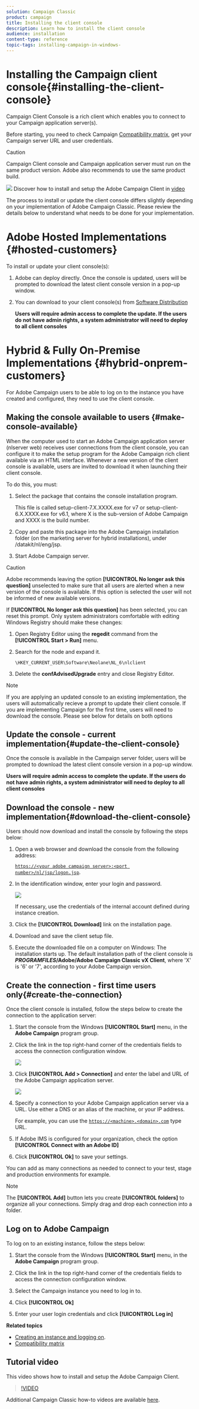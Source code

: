 ```yaml
---
solution: Campaign Classic
product: campaign
title: Installing the client console
description: Learn how to install the client console
audience: installation
content-type: reference
topic-tags: installing-campaign-in-windows-
---
```


# Installing the Campaign client console{#installing-the-client-console}

   
Campaign Client Console is a rich client which enables you to connect to your Campaign application server(s).

Before starting, you need to check Campaign [Compatibility matrix](https://helpx.adobe.com/campaign/kb/compatibility-matrix.html), get your Campaign server URL and user credentials.

>[!CAUTION]
>
>Campaign Client console and Campaign application server must run on the same product version. Adobe also recommends to use the same product build.

![](assets/do-not-localize/how-to-video.png) Discover how to install and setup the Adobe Campaign Client in [video](#video)

The process to install or update the client console differs slightly depending on your implementation of Adobe Campaign Classic. 
Please review the details below to understand what needs to be done for your implementation.


# Adobe Hosted Implementations {#hosted-customers}

To install or update your client console(s):

1. Adobe can deploy directly. Once the console is updated, users will be prompted to download the latest client console version in a pop-up window. 

1. You can download to your client console(s) from [Software Distribution](https://experience.adobe.com/#/downloads/content/software-distribution/en/campaign.html) 

   **Users will require admin access to complete the update. If the users do not have admin rights, a system administrator will need to deploy to all client consoles**



# Hybrid & Fully On-Premise Implementations {#hybrid-onprem-customers}

For Adobe Campaign users to be able to log on to the instance you have created and configured, they need to use the client console.

## Making the console available to users {#make-console-available}
 
When the computer used to start an Adobe Campaign application server (nlserver web) receives user connections from the client console, you can configure it to make the setup program for the Adobe Campaign rich client available via an HTML interface. Whenever a new version of the client console is available, users are invited to download it when launching their client console.

To do this, you must:

1. Select the package that contains the console installation program.

     This file is called setup-client-7.X.XXXX.exe for v7 or setup-client-6.X.XXXX.exe for v6.1, where X is the sub-version of Adobe Campaign and XXXX is the build   number.

1. Copy and paste this package into the Adobe Campaign installation folder (on the marketing server for hybrid installations), under /datakit/nl/eng/jsp.

1. Start Adobe Campaign server.

>[!CAUTION]
>
>  Adobe recommends leaving the option **[!UICONTROL No longer ask this question]** unselected to make sure that all users are alerted when a new version of the console is available.  If this option is selected the user will not be informed of new available versions.

If **[!UICONTROL No longer ask this question]**  has been selected, you can reset this prompt. Only system administrators comfortable with editing Windows Registry should make these changes:

1. Open Registry Editor using the **regedit** command from the **[!UICONTROL Start > Run]** menu.

1. Search for the node and expand it.

   ```
   \HKEY_CURRENT_USER\Software\Neolane\NL_6\nlclient
   ```

1. Delete the **confAdvisedUpgrade** entry and close Registry Editor.

>[!NOTE]
>
>If you are applying an updated console to an existing implementation, the users will automatically recieve a prompt to update their client console. If you are implementing Campaign for the first time, users will need to download the console. Please see below for details on both options

## Update the console - current implementation{#update-the-client-console}

Once the console is available in the Campaign server folder, users will be prompted to download the latest client console version in a pop-up window. 
   
   **Users will require admin access to complete the update. If the users do not have admin rights, a system administrator will need to deploy to all client consoles**


## Download the console - new implementation{#download-the-client-console}

Users should now download and install the console by following the steps below:

1. Open a web browser and download the console from the following address:

   [`https://<your adobe campaign server>:<port number>/nl/jsp/logon.jsp`](https://myserver.adobe.com/nl/jsp/logon.jsp).

1. In the identification window, enter your login and password. 

   ![](assets/s_ncs_install_setup_download01.png)

   If necessary, use the credentials of the internal account defined during instance creation.

1. Click the **[!UICONTROL Download]** link on the installation page.
1. Download and save the client setup file.
1. Execute the downloaded file on a computer on Windows: The installation starts up. The default installation path of the client console is **$PROGRAMFILES$/Adobe/Adobe Campaign Classic vX Client**, where 'X' is '6' or '7', according to your Adobe Campaign version.

## Create the connection - first time users only{#create-the-connection}

Once the client console is installed, follow the steps below to create the connection to the application server:

1. Start the console from the Windows **[!UICONTROL Start]** menu, in the **Adobe Campaign** program group.

1. Click the link in the top right-hand corner of the credentials fields to access the connection configuration window.

   ![](assets/s_ncs_install_define_connection_01.png)

1. Click **[!UICONTROL Add > Connection]** and enter the label and URL of the Adobe Campaign application server.

   ![](assets/s_ncs_install_define_connection_02.png)

1. Specify a connection to your Adobe Campaign application server via a URL. Use either a DNS or an alias of the machine, or your IP address.

   For example, you can use the [`https://<machine>.<domain>.com`](https://myserver.adobe.com) type URL.

1. If Adobe IMS is configured for your organization, check the option **[!UICONTROL Connect with an Adobe ID]** 

1. Click **[!UICONTROL Ok]** to save your settings.

You can add as many connections as needed to connect to your test, stage and production environments for example.

>[!NOTE]
>
>The **[!UICONTROL Add]** button lets you create **[!UICONTROL folders]** to organize all your connections. Simply drag and drop each connection into a folder.

## Log on to Adobe Campaign 

To log on to an existing instance, follow the steps below:

1. Start the console from the Windows **[!UICONTROL Start]** menu, in the **Adobe Campaign** program group.

1. Click the link in the top right-hand corner of the credentials fields to access the connection configuration window.

1. Select the Campaign instance you need to log in to.

1. Click **[!UICONTROL Ok]**

1. Enter your user login credentials and click **[!UICONTROL Log in]**



**Related topics**

* [Creating an instance and logging on](../../installation/using/creating-an-instance-and-logging-on.md).
* [Compatibility matrix](https://helpx.adobe.com/campaign/kb/compatibility-matrix.html) 

## Tutorial video

This video shows how to install and setup the Adobe Campaign Client.

>[!VIDEO](https://video.tv.adobe.com/v/35124?quality=12)

Additional Campaign Classic how-to videos are available [here](https://experienceleague.adobe.com/docs/campaign-classic-learn/tutorials/overview.html).
